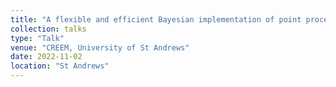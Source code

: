 ```yaml
---
title: "A flexible and efficient Bayesian implementation of point process models for spatial capture-recapture data"
collection: talks
type: "Talk"
venue: "CREEM, University of St Andrews"
date: 2022-11-02
location: "St Andrews"
---
```

